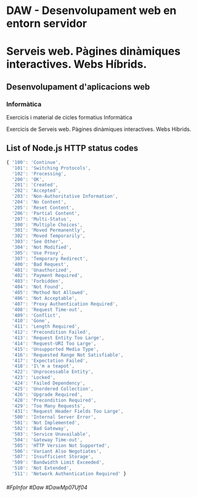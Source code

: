 # DAW - Desenvolupament web en entorn servidor
# Serveis web. Pàgines dinàmiques interactives. Webs Híbrids.
## Desenvolupament d'aplicacions web
### Informàtica

Exercicis i material de cicles formatius Informàtica

Exercicis de Serveis web. Pàgines dinàmiques interactives. Webs Híbrids.

## List of Node.js HTTP status codes 
```js
{ '100': 'Continue',
  '101': 'Switching Protocols',
  '102': 'Processing',
  '200': 'OK',
  '201': 'Created',
  '202': 'Accepted',
  '203': 'Non-Authoritative Information',
  '204': 'No Content',
  '205': 'Reset Content',
  '206': 'Partial Content',
  '207': 'Multi-Status',
  '300': 'Multiple Choices',
  '301': 'Moved Permanently',
  '302': 'Moved Temporarily',
  '303': 'See Other',
  '304': 'Not Modified',
  '305': 'Use Proxy',
  '307': 'Temporary Redirect',
  '400': 'Bad Request',
  '401': 'Unauthorized',
  '402': 'Payment Required',
  '403': 'Forbidden',
  '404': 'Not Found',
  '405': 'Method Not Allowed',
  '406': 'Not Acceptable',
  '407': 'Proxy Authentication Required',
  '408': 'Request Time-out',
  '409': 'Conflict',
  '410': 'Gone',
  '411': 'Length Required',
  '412': 'Precondition Failed',
  '413': 'Request Entity Too Large',
  '414': 'Request-URI Too Large',
  '415': 'Unsupported Media Type',
  '416': 'Requested Range Not Satisfiable',
  '417': 'Expectation Failed',
  '418': 'I\'m a teapot',
  '422': 'Unprocessable Entity',
  '423': 'Locked',
  '424': 'Failed Dependency',
  '425': 'Unordered Collection',
  '426': 'Upgrade Required',
  '428': 'Precondition Required',
  '429': 'Too Many Requests',
  '431': 'Request Header Fields Too Large',
  '500': 'Internal Server Error',
  '501': 'Not Implemented',
  '502': 'Bad Gateway',
  '503': 'Service Unavailable',
  '504': 'Gateway Time-out',
  '505': 'HTTP Version Not Supported',
  '506': 'Variant Also Negotiates',
  '507': 'Insufficient Storage',
  '509': 'Bandwidth Limit Exceeded',
  '510': 'Not Extended',
  '511': 'Network Authentication Required' }
  ```

###### #FpInfor #Daw #DawMp07Uf04
